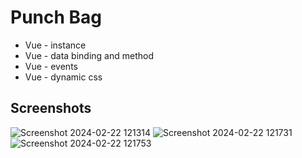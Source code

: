 # Punch Bag

- Vue - instance
- Vue - data binding and method
- Vue - events
- Vue - dynamic css

## Screenshots

![Screenshot 2024-02-22 121314](https://github.com/leomarkpaway/Punch-bag/assets/100537121/191cff53-6e0e-4747-8bb0-48ba912e8c5a)
![Screenshot 2024-02-22 121731](https://github.com/leomarkpaway/Punch-bag/assets/100537121/ca779630-aadd-438c-a884-a626a098b2bf)
![Screenshot 2024-02-22 121753](https://github.com/leomarkpaway/Punch-bag/assets/100537121/80f38984-2a5e-4b5c-8be2-333ea9bfb3fd)
